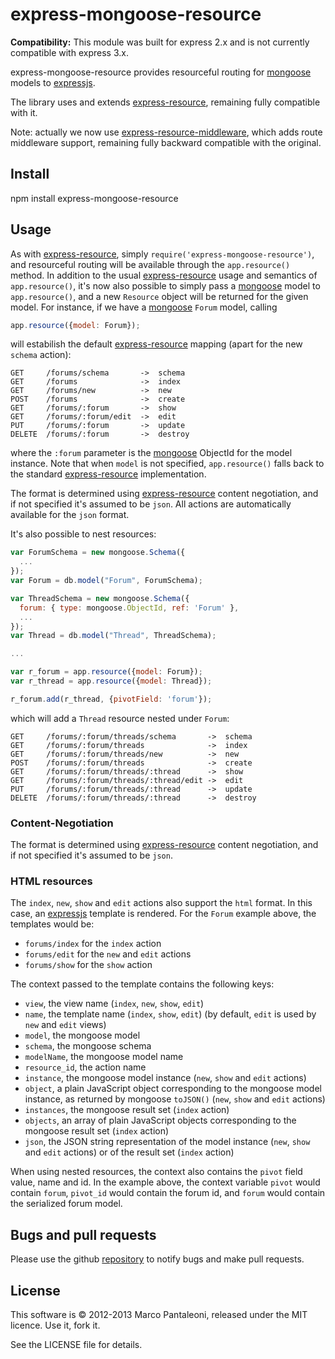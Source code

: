 # express-mongoose-resource

**Compatibility:** This module was built for express 2.x and is not currently compatible with express 3.x.

express-mongoose-resource provides resourceful routing for [mongoose][] models to [expressjs][].

The library uses and extends [express-resource][], remaining fully compatible with it.

Note: actually we now use [express-resource-middleware][], which adds route middleware support, remaining fully backward compatible with the original.

## Install

npm install express-mongoose-resource

## Usage

As with [express-resource][], simply `require('express-mongoose-resource')`, and resourceful routing will be available through the `app.resource()` method.
In addition to the usual [express-resource][] usage and semantics of `app.resource()`, it's now also possible to simply pass a [mongoose][] model to `app.resource()`, and
a new `Resource` object will be returned for the given model.
For instance, if we have a [mongoose][] `Forum` model, calling

```javascript
app.resource({model: Forum});
```

will estabilish the default [express-resource][] mapping (apart for the new `schema` action):

    GET     /forums/schema       ->  schema
    GET     /forums              ->  index
    GET     /forums/new          ->  new
    POST    /forums              ->  create
    GET     /forums/:forum       ->  show
    GET     /forums/:forum/edit  ->  edit
    PUT     /forums/:forum       ->  update
    DELETE  /forums/:forum       ->  destroy

where the `:forum` parameter is the [mongoose][] ObjectId for the model instance.
Note that when `model` is not specified, `app.resource()` falls back to the standard [express-resource][] implementation.

The format is determined using [express-resource][] content negotiation, and if not specified it's assumed to be `json`.
All actions are automatically available for the `json` format.

It's also possible to nest resources:

```javascript
var ForumSchema = new mongoose.Schema({
  ...
});
var Forum = db.model("Forum", ForumSchema);

var ThreadSchema = new mongoose.Schema({
  forum: { type: mongoose.ObjectId, ref: 'Forum' },
  ...
});
var Thread = db.model("Thread", ThreadSchema);

...

var r_forum = app.resource({model: Forum});
var r_thread = app.resource({model: Thread});

r_forum.add(r_thread, {pivotField: 'forum'});
```

which will add a `Thread` resource nested under `Forum`:

    GET     /forums/:forum/threads/schema       ->  schema
    GET     /forums/:forum/threads              ->  index
    GET     /forums/:forum/threads/new          ->  new
    POST    /forums/:forum/threads              ->  create
    GET     /forums/:forum/threads/:thread      ->  show
    GET     /forums/:forum/threads/:thread/edit ->  edit
    PUT     /forums/:forum/threads/:thread      ->  update
    DELETE  /forums/:forum/threads/:thread      ->  destroy

### Content-Negotiation

The format is determined using [express-resource][] content negotiation, and if not specified it's assumed to be `json`.

### HTML resources

The `index`, `new`, `show` and `edit` actions also support the `html` format. In this case, an [expressjs][] template is rendered.
For the `Forum` example above, the templates would be:

- `forums/index` for the `index` action
- `forums/edit` for the `new` and `edit` actions
- `forums/show` for the `show` action

The context passed to the template contains the following keys:

- `view`, the view name (`index`, `new`, `show`, `edit`)
- `name`, the template name (`index`, `show`, `edit`) (by default, `edit` is used by `new` and `edit` views)
- `model`, the mongoose model
- `schema`, the mongoose schema
- `modelName`, the mongoose model name
- `resource_id`, the action name
- `instance`, the mongoose model instance (`new`, `show` and `edit` actions)
- `object`, a plain JavaScript object corresponding to the mongoose model instance, as returned by mongoose `toJSON()` (`new`, `show` and `edit` actions)
- `instances`, the mongoose result set (`index` action)
- `objects`, an array of plain JavaScript objects corresponding to the mongoose result set (`index` action)
- `json`, the JSON string representation of the model instance (`new`, `show` and `edit` actions) or of the result set  (`index` action)

When using nested resources, the context also contains the `pivot` field value, name and id. In the example above, the context variable `pivot` would contain `forum`, `pivot_id` would contain the forum id, and `forum` would contain the serialized forum model.

## Bugs and pull requests

Please use the github [repository][] to notify bugs and make pull requests.

## License

This software is © 2012-2013 Marco Pantaleoni, released under the MIT licence. Use it, fork it.

See the LICENSE file for details.

[mongoose]: http://mongoosejs.com
[express-resource]: http://github.com/visionmedia/express-resource
[express-resource-middleware]: https://npmjs.org/package/express-resource-middleware
[CoffeeScript]: http://jashkenas.github.com/coffee-script/
[nodejs]: http://nodejs.org/
[expressjs]: http://expressjs.com
[Mocha]: http://visionmedia.github.com/mocha/
[Jade]: http://jade-lang.com
[repository]: http://github.com/panta/express-mongoose-resource
